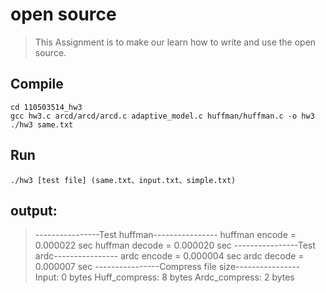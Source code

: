 # open source

>This Assignment is to make our learn how to write and use the open source. 

## Compile
    cd 110503514_hw3
    gcc hw3.c arcd/arcd/arcd.c adaptive_model.c huffman/huffman.c -o hw3
    ./hw3 same.txt
## Run
    ./hw3 [test file] (same.txt、input.txt、simple.txt)

## output:

>----------------Test huffman----------------
>huffman encode = 0.000022 sec
>huffman decode = 0.000020 sec
>----------------Test ardc----------------
>ardc encode = 0.000004 sec
>ardc decode = 0.000007 sec
>----------------Compress file size----------------
>Input: 0 bytes 
>Huff_compress: 8 bytes
>Ardc_compress: 2 bytes



